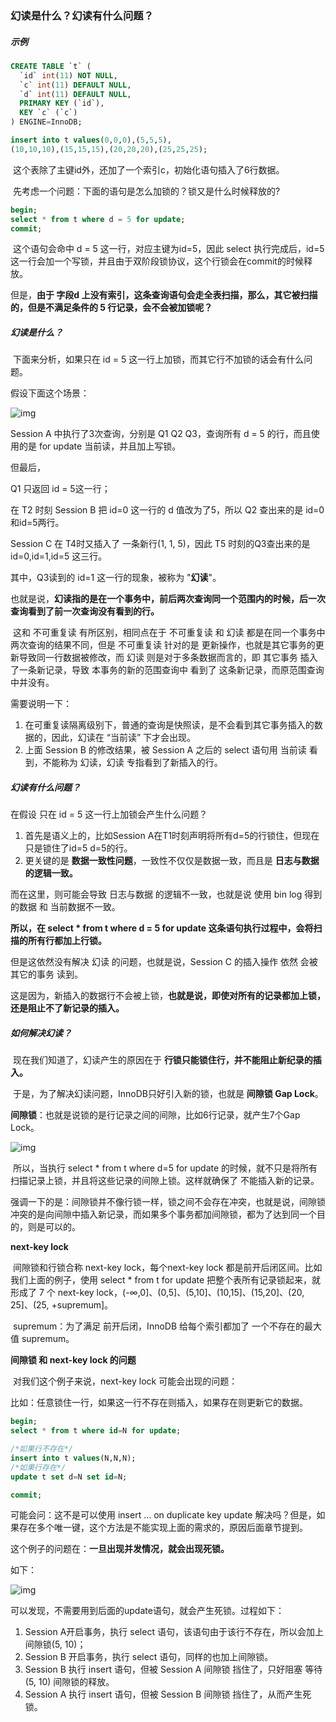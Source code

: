 ### 幻读是什么？幻读有什么问题？

##### 示例

```sql
CREATE TABLE `t` (
  `id` int(11) NOT NULL,
  `c` int(11) DEFAULT NULL,
  `d` int(11) DEFAULT NULL,
  PRIMARY KEY (`id`),
  KEY `c` (`c`)
) ENGINE=InnoDB;

insert into t values(0,0,0),(5,5,5),
(10,10,10),(15,15,15),(20,20,20),(25,25,25);
```

​	这个表除了主键id外，还加了一个索引c，初始化语句插入了6行数据。

​	先考虑一个问题：下面的语句是怎么加锁的？锁又是什么时候释放的?

```sql
begin;
select * from t where d = 5 for update;
commit;
```

​	这个语句会命中 d = 5 这一行，对应主键为id=5，因此 select 执行完成后，id=5这一行会加一个写锁，并且由于双阶段锁协议，这个行锁会在commit的时候释放。

但是，**由于 字段d 上没有索引，这条查询语句会走全表扫描，那么，其它被扫描的，但是不满足条件的 5 行记录，会不会被加锁呢？**

##### 幻读是什么？

​	下面来分析，如果只在 id = 5 这一行上加锁，而其它行不加锁的话会有什么问题。

假设下面这个场景：

![img](https://static001.geekbang.org/resource/image/5b/8b/5bc506e5884d21844126d26bbe6fa68b.png)

Session A 中执行了3次查询，分别是 Q1 Q2 Q3，查询所有 d = 5 的行，而且使用的是 for update 当前读，并且加上写锁。

但最后，

Q1 只返回 id = 5这一行；

在 T2 时刻 Session B 把 id=0 这一行的 d 值改为了5，所以 Q2 查出来的是 id=0和id=5两行。

Session C 在 T4时又插入了 一条新行(1, 1, 5)，因此 T5 时刻的Q3查出来的是id=0,id=1,id=5 这三行。

其中，Q3读到的 id=1 这一行的现象，被称为 "**幻读**"。

​	也就是说，**幻读指的是在一个事务中，前后两次查询同一个范围内的时候，后一次查询看到了前一次查询没有看到的行。** 

​	这和 不可重复读 有所区别，相同点在于 不可重复读 和 幻读 都是在同一个事务中两次查询的结果不同，但是 不可重复读 针对的是 更新操作，也就是其它事务的更新导致同一行数据被修改，而 幻读 则是对于多条数据而言的，即 其它事务 插入了一条新记录，导致 本事务的新的范围查询中 看到了 这条新记录，而原范围查询中并没有。

需要说明一下：

1. 在可重复读隔离级别下，普通的查询是快照读，是不会看到其它事务插入的数据的，因此，幻读在 “当前读” 下才会出现。
2. 上面 Session B 的修改结果，被 Session A 之后的 select 语句用 当前读 看到，不能称为 幻读，幻读 专指看到了新插入的行。



##### 幻读有什么问题？

在假设 只在 id = 5 这一行上加锁会产生什么问题？

1. 首先是语义上的，比如Session A在T1时刻声明将所有d=5的行锁住，但现在只是锁住了id=5 d=5的行。
2. 更关键的是 **数据一致性问题**，一致性不仅仅是数据一致，而且是 **日志与数据的逻辑一致。**

而在这里，则可能会导致 日志与数据 的逻辑不一致，也就是说 使用 bin log 得到的数据 和 当前数据不一致。

**所以，在 select \* from t where d = 5 for update 这条语句执行过程中，会将扫描的所有行都加上行锁。**

但是这依然没有解决 幻读 的问题，也就是说，Session C 的插入操作 依然 会被 其它的事务 读到。

这是因为，新插入的数据行不会被上锁，**也就是说，即使对所有的记录都加上锁，还是阻止不了新记录的插入。**



##### 如何解决幻读？

​	现在我们知道了，幻读产生的原因在于 **行锁只能锁住行，并不能阻止新纪录的插入。**

​	于是，为了解决幻读问题，InnoDB只好引入新的锁，也就是 **间隙锁 Gap Lock**。

**间隙锁**：也就是说锁的是行记录之间的间隙，比如6行记录，就产生7个Gap Lock。

![img](https://static001.geekbang.org/resource/image/e7/61/e7f7ca0d3dab2f48c588d714ee3ac861.png)

​	所以，当执行 select \* from t where d=5 for update 的时候，就不只是将所有扫描记录上锁，并且将这些记录的间隙上锁。这样就确保了 不能插入新的记录。

​	强调一下的是：间隙锁并不像行锁一样，锁之间不会存在冲突，也就是说，间隙锁冲突的是向间隙中插入新记录，而如果多个事务都加间隙锁，都为了达到同一个目的，则是可以的。

**next-key lock**

​	间隙锁和行锁合称 next-key lock，每个next-key lock 都是前开后闭区间。比如我们上面的例子，使用 select \* from t for update 把整个表所有记录锁起来，就形成了 7 个 next-key lock，(-∞,0]、(0,5]、(5,10]、(10,15]、(15,20]、(20, 25]、(25, +supremum]。

​	supremum：为了满足 前开后闭，InnoDB 给每个索引都加了 一个不存在的最大值 supremum。



**间隙锁 和 next-key lock 的问题**

​	对我们这个例子来说，next-key lock 可能会出现的问题：

​	比如：任意锁住一行，如果这一行不存在则插入，如果存在则更新它的数据。

```sql
begin;
select * from t where id=N for update;

/*如果行不存在*/
insert into t values(N,N,N);
/*如果行存在*/
update t set d=N set id=N;

commit;
```

可能会问：这不是可以使用 insert ... on duplicate key update 解决吗？但是，如果存在多个唯一键，这个方法是不能实现上面的需求的，原因后面章节提到。

​	这个例子的问题在：**一旦出现并发情况，就会出现死锁。**

如下：

![img](https://static001.geekbang.org/resource/image/df/be/df37bf0bb9f85ea59f0540e24eb6bcbe.png)

可以发现，不需要用到后面的update语句，就会产生死锁。过程如下：

1. Session A开启事务，执行 select 语句，该语句由于该行不存在，所以会加上间隙锁(5, 10)；
2. Session B 开启事务，执行 select 语句，同样的也加上间隙锁。
3. Session B 执行 insert 语句，但被 Session A 间隙锁 挡住了，只好阻塞 等待 (5, 10) 间隙锁的释放。
4. Session A 执行 insert 语句，但被 Session B 间隙锁 挡住了，从而产生死锁。

